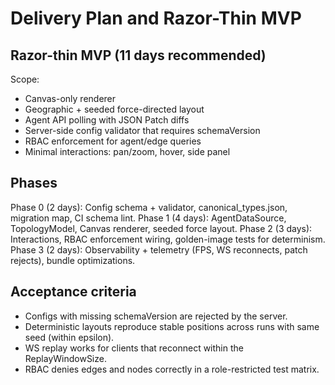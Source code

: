 # Delivery Plan and Razor-Thin MVP

## Razor-thin MVP (11 days recommended)

Scope:
- Canvas-only renderer
- Geographic + seeded force-directed layout
- Agent API polling with JSON Patch diffs
- Server-side config validator that requires schemaVersion
- RBAC enforcement for agent/edge queries
- Minimal interactions: pan/zoom, hover, side panel

## Phases

Phase 0 (2 days): Config schema + validator, canonical_types.json, migration map, CI schema lint.
Phase 1 (4 days): AgentDataSource, TopologyModel, Canvas renderer, seeded force layout.
Phase 2 (3 days): Interactions, RBAC enforcement wiring, golden-image tests for determinism.
Phase 3 (2 days): Observability + telemetry (FPS, WS reconnects, patch rejects), bundle optimizations.

## Acceptance criteria

- Configs with missing schemaVersion are rejected by the server.
- Deterministic layouts reproduce stable positions across runs with same seed (within epsilon).
- WS replay works for clients that reconnect within the ReplayWindowSize.
- RBAC denies edges and nodes correctly in a role-restricted test matrix.

